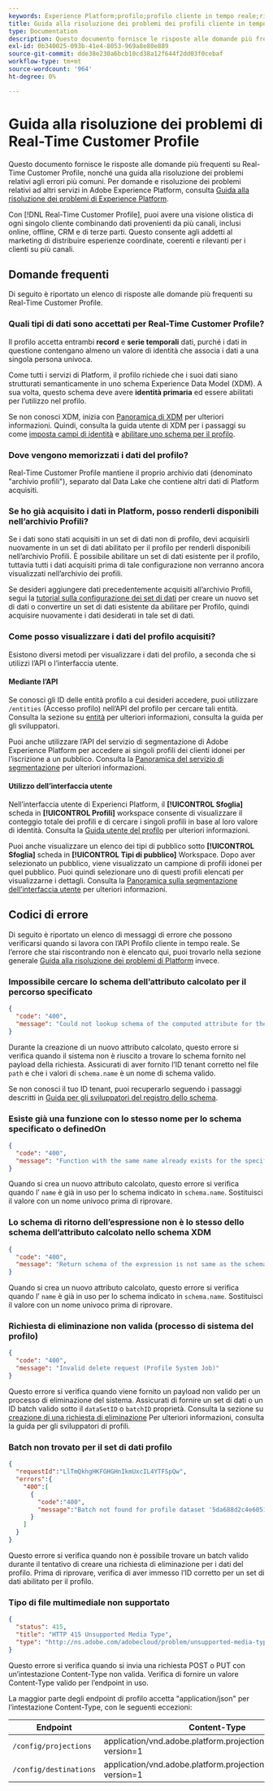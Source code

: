 ```yaml
---
keywords: Experience Platform;profilo;profilo cliente in tempo reale;risoluzione dei problemi;API
title: Guida alla risoluzione dei problemi dei profili cliente in tempo reale
type: Documentation
description: Questo documento fornisce le risposte alle domande più frequenti su Real-Time Customer Profile, nonché una guida alla risoluzione dei problemi relativi agli errori più comuni durante l’utilizzo dei dati del profilo con Adobe Experience Platform.
exl-id: 0b340025-093b-41e4-8053-969a8e80e889
source-git-commit: dde38e230a6bcb10cd38a12f644f2dd03f0cebaf
workflow-type: tm+mt
source-wordcount: '964'
ht-degree: 0%

---
```


# Guida alla risoluzione dei problemi di Real-Time Customer Profile

Questo documento fornisce le risposte alle domande più frequenti su Real-Time Customer Profile, nonché una guida alla risoluzione dei problemi relativi agli errori più comuni. Per domande e risoluzione dei problemi relativi ad altri servizi in Adobe Experience Platform, consulta [Guida alla risoluzione dei problemi di Experience Platform](../landing/troubleshooting.md).

Con [!DNL Real-Time Customer Profile], puoi avere una visione olistica di ogni singolo cliente combinando dati provenienti da più canali, inclusi online, offline, CRM e di terze parti. Questo consente agli addetti al marketing di distribuire esperienze coordinate, coerenti e rilevanti per i clienti su più canali.

## Domande frequenti

Di seguito è riportato un elenco di risposte alle domande più frequenti su Real-Time Customer Profile.

### Quali tipi di dati sono accettati per Real-Time Customer Profile?

Il profilo accetta entrambi **record** e **serie temporali** dati, purché i dati in questione contengano almeno un valore di identità che associa i dati a una singola persona univoca.

Come tutti i servizi di Platform, il profilo richiede che i suoi dati siano strutturati semanticamente in uno schema Experience Data Model (XDM). A sua volta, questo schema deve avere **identità primaria** ed essere abilitati per l’utilizzo nel profilo.

Se non conosci XDM, inizia con [Panoramica di XDM](../xdm/home.md) per ulteriori informazioni. Quindi, consulta la guida utente di XDM per i passaggi su come [imposta campi di identità](../xdm/tutorials/create-schema-ui.md#identity-field) e [abilitare uno schema per il profilo](../xdm/tutorials/create-schema-ui.md#profile).

### Dove vengono memorizzati i dati del profilo?

Real-Time Customer Profile mantiene il proprio archivio dati (denominato &quot;archivio profili&quot;), separato dal Data Lake che contiene altri dati di Platform acquisiti.

### Se ho già acquisito i dati in Platform, posso renderli disponibili nell’archivio Profili?

Se i dati sono stati acquisiti in un set di dati non di profilo, devi acquisirli nuovamente in un set di dati abilitato per il profilo per renderli disponibili nell’archivio Profili. È possibile abilitare un set di dati esistente per il profilo, tuttavia tutti i dati acquisiti prima di tale configurazione non verranno ancora visualizzati nell’archivio dei profili.

Se desideri aggiungere dati precedentemente acquisiti all’archivio Profili, segui la [tutorial sulla configurazione dei set di dati](./tutorials/dataset-configuration.md) per creare un nuovo set di dati o convertire un set di dati esistente da abilitare per Profilo, quindi acquisire nuovamente i dati desiderati in tale set di dati.

### Come posso visualizzare i dati del profilo acquisiti?

Esistono diversi metodi per visualizzare i dati del profilo, a seconda che si utilizzi l’API o l’interfaccia utente.

#### Mediante l’API

Se conosci gli ID delle entità profilo a cui desideri accedere, puoi utilizzare `/entities` (Accesso profilo) nell’API del profilo per cercare tali entità. Consulta la sezione su [entità](./api/entities.md) per ulteriori informazioni, consulta la guida per gli sviluppatori.

Puoi anche utilizzare l’API del servizio di segmentazione di Adobe Experience Platform per accedere ai singoli profili dei clienti idonei per l’iscrizione a un pubblico. Consulta la [Panoramica del servizio di segmentazione](../segmentation/home.md) per ulteriori informazioni.

#### Utilizzo dell’interfaccia utente

Nell’interfaccia utente di Experienci Platform, il **[!UICONTROL Sfoglia]** scheda in **[!UICONTROL Profili]** workspace consente di visualizzare il conteggio totale dei profili e di cercare i singoli profili in base al loro valore di identità. Consulta la [Guida utente del profilo](./ui/user-guide.md) per ulteriori informazioni.

Puoi anche visualizzare un elenco dei tipi di pubblico sotto **[!UICONTROL Sfoglia]** scheda in **[!UICONTROL Tipi di pubblico]** Workspace. Dopo aver selezionato un pubblico, viene visualizzato un campione di profili idonei per quel pubblico. Puoi quindi selezionare uno di questi profili elencati per visualizzarne i dettagli. Consulta la [Panoramica sulla segmentazione dell’interfaccia utente](../segmentation/ui/overview.md) per ulteriori informazioni.

## Codici di errore

Di seguito è riportato un elenco di messaggi di errore che possono verificarsi quando si lavora con l’API Profilo cliente in tempo reale. Se l’errore che stai riscontrando non è elencato qui, puoi trovarlo nella sezione generale [Guida alla risoluzione dei problemi di Platform](../landing/troubleshooting.md) invece.

### Impossibile cercare lo schema dell’attributo calcolato per il percorso specificato

```json
{
  "code": "400",
  "message": "Could not lookup schema of the computed attribute for the provided path"
}
```

Durante la creazione di un nuovo attributo calcolato, questo errore si verifica quando il sistema non è riuscito a trovare lo schema fornito nel payload della richiesta. Assicurati di aver fornito l’ID tenant corretto nel file `path` e che i valori di `schema.name` è un nome di schema valido.

Se non conosci il tuo ID tenant, puoi recuperarlo seguendo i passaggi descritti in [Guida per gli sviluppatori del registro dello schema](../xdm/api/getting-started.md).

### Esiste già una funzione con lo stesso nome per lo schema specificato o definedOn

```json
{
  "code": "400",
  "message": "Function with the same name already exists for the specified schema or definedOn"
}
```

Quando si crea un nuovo attributo calcolato, questo errore si verifica quando l’ `name` è già in uso per lo schema indicato in `schema.name`. Sostituisci il valore con un nome univoco prima di riprovare.

### Lo schema di ritorno dell’espressione non è lo stesso dello schema dell’attributo calcolato nello schema XDM

```json
{
  "code": "400",
  "message": "Return schema of the expression is not same as the schema of the computed attribute in the XDM schema"
}
```

Quando si crea un nuovo attributo calcolato, questo errore si verifica quando l’ `name` è già in uso per lo schema indicato in `schema.name`. Sostituisci il valore con un nome univoco prima di riprovare.

### Richiesta di eliminazione non valida (processo di sistema del profilo)

```json
{
  "code": "400",
  "message": "Invalid delete request (Profile System Job)"
}
```

Questo errore si verifica quando viene fornito un payload non valido per un processo di eliminazione del sistema. Assicurati di fornire un set di dati o un ID batch valido sotto il `dataSetID` o `batchID` proprietà. Consulta la sezione su [creazione di una richiesta di eliminazione](./api/profile-system-jobs.md#create-a-delete-request) Per ulteriori informazioni, consulta la guida per gli sviluppatori di profili.

### Batch non trovato per il set di dati profilo

```json
{
  "requestId":"LlTmQkhgHKFGHGHnIkmUxcIL4YTFSpQw",
  "errors":{
    "400":[
      {
        "code":"400",
        "message":"Batch not found for profile dataset '5da688d2c4e60518ad25b7b1'"
      }
    ]
  }
}
```

Questo errore si verifica quando non è possibile trovare un batch valido durante il tentativo di creare una richiesta di eliminazione per i dati del profilo. Prima di riprovare, verifica di aver immesso l’ID corretto per un set di dati abilitato per il profilo.

### Tipo di file multimediale non supportato

```json
{
  "status": 415,
  "title": "HTTP 415 Unsupported Media Type",
  "type": "http://ns.adobe.com/adobecloud/problem/unsupported-media-type"
}
```

Questo errore si verifica quando si invia una richiesta POST o PUT con un’intestazione Content-Type non valida. Verifica di fornire un valore Content-Type valido per l’endpoint in uso.

La maggior parte degli endpoint di profilo accetta &quot;application/json&quot; per l’intestazione Content-Type, con le seguenti eccezioni:

| Endpoint | Content-Type |
| --- | --- |
| `/config/projections` | application/vnd.adobe.platform.projectionConfig+json; version=1 |
| `/config/destinations` | application/vnd.adobe.platform.projectionDestination+json; version=1 |

